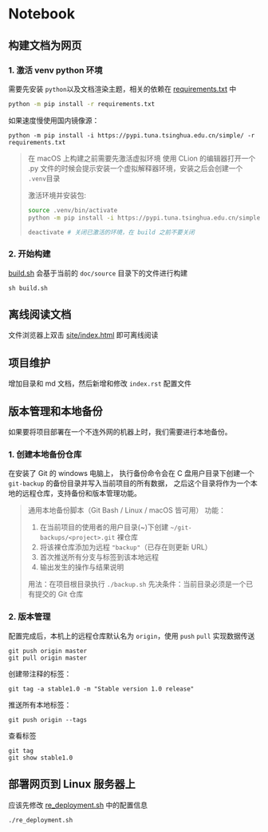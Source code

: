 # Notebook

## 构建文档为网页

### 1. 激活 venv python 环境

需要先安装 `python`以及文档渲染主题，相关的依赖在 [requirements.txt](./requirements.txt) 中

```bash
python -m pip install -r requirements.txt
```

如果速度慢使用国内镜像源：

```shell
python -m pip install -i https://pypi.tuna.tsinghua.edu.cn/simple/ -r requirements.txt
```

> 在 macOS 上构建之前需要先激活虚拟环境
> 使用 CLion 的编辑器打开一个 .py 文件的时候会提示安装一个虚拟解释器环境，安装之后会创建一个 `.venv`目录
>
> 激活环境并安装包:
>
> ```bash
> source .venv/bin/activate
> python -m pip install -i https://pypi.tuna.tsinghua.edu.cn/simple/ -r requirements.txt
> ```
> ```bash
> deactivate # 关闭已激活的环境，在 build 之前不要关闭
> ```

### 2. 开始构建

[build.sh](./build.sh) 会基于当前的 `doc/source` 目录下的文件进行构建

```shell
sh build.sh
```

## 离线阅读文档

文件浏览器上双击 [site/index.html](./site/index.html) 即可离线阅读

## 项目维护

增加目录和 md 文档，然后新增和修改 `index.rst` 配置文件

## 版本管理和本地备份

如果要将项目部署在一个不连外网的机器上时，我们需要进行本地备份。

### 1. 创建本地备份仓库

在安装了 Git 的 windows 电脑上，
执行备份命令会在 C 盘用户目录下创建一个 `git-backup` 的备份目录并写入当前项目的所有数据，
之后这个目录将作为一个本地的远程仓库，支持备份和版本管理功能。

> 通用本地备份脚本（Git Bash / Linux / macOS 皆可用）
> 功能：
> 1) 在当前项目的使用者的用户目录(~)下创建 `~/git-backups/<project>.git` 裸仓库
> 2) 将该裸仓库添加为远程 `"backup"`（已存在则更新 URL）
> 3) 首次推送所有分支与标签到该本地远程
> 4) 输出发生的操作与结果说明
>
> 用法：在项目根目录执行 `./backup.sh`
> 先决条件：当前目录必须是一个已有提交的 Git 仓库

### 2. 版本管理

配置完成后，本机上的远程仓库默认名为 `origin`，使用 `push` `pull` 实现数据传送

```text
git push origin master
git pull origin master
```

创建带注释的标签：

```text
git tag -a stable1.0 -m "Stable version 1.0 release"
```

推送所有本地标签：

```text
git push origin --tags
```

查看标签

```text
git tag
git show stable1.0
```

## 部署网页到 Linux 服务器上

应该先修改 [re_deployment.sh](./re_deployment.sh) 中的配置信息

```text
./re_deployment.sh
```

